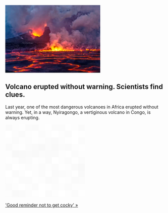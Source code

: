 
![Volcano erupted without warning. Scientists find clues.](./20220903235708.png)
## Volcano erupted without warning. Scientists find clues.

Last year, one of the most dangerous volcanoes in Africa erupted without warning. Yet, in a way, Nyiragongo, a vertiginous volcano in Congo, is always erupting.

![pic](../square_bg.png)

['Good reminder not to get cocky' »](https://www.yahoo.com/news/volcano-erupted-without-warning-now-141907588.html)
